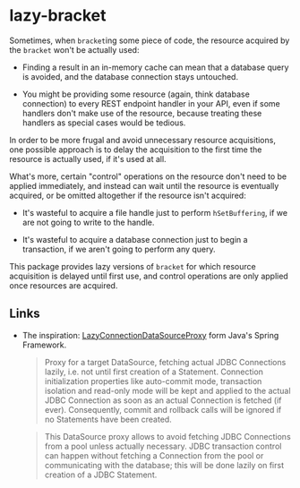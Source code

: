 # lazy-bracket

Sometimes, when `bracket`ing some piece of code, the
resource acquired by the `bracket` won't be actually used:

- Finding a result in an in-memory cache can mean that a database query is
avoided, and the database connection stays untouched. 

- You might be providing some resource (again, think database connection) to every
REST endpoint handler in your API, even if some handlers don't make use of the
resource, because treating these handlers as special cases would be tedious.

In order to be more frugal and avoid unnecessary resource acquisitions, one
possible approach is to delay the acquisition to 
 the first time the resource
is actually used, if it's used at all. 

What's more, certain "control" operations
on the resource don't need to be applied immediately, and instead can wait
until the resource is eventually acquired, or be omitted altogether if the resource isn't acquired:

- It's wasteful to acquire a file handle just to perform `hSetBuffering`, if we are not going to write to the handle.

- It's wasteful to acquire a database connection just to begin a transaction, if we aren't going to perform any query.

This package provides lazy versions of `bracket` for which resource acquisition
is delayed until first use, and control operations are only applied once resources are acquired.

## Links

- The inspiration:
[LazyConnectionDataSourceProxy](https://docs.spring.io/spring-framework/docs/current/javadoc-api/org/springframework/jdbc/datasource/LazyConnectionDataSourceProxy.html)
form Java's Spring Framework.

  > Proxy for a target DataSource, fetching actual JDBC Connections lazily, i.e. not until first creation of a Statement. Connection initialization properties like auto-commit mode, transaction isolation and read-only mode will be kept and applied to the actual JDBC Connection as soon as an actual Connection is fetched (if ever). Consequently, commit and rollback calls will be ignored if no Statements have been created.

  > This DataSource proxy allows to avoid fetching JDBC Connections from a pool unless actually necessary. JDBC transaction control can happen without fetching a Connection from the pool or communicating with the database; this will be done lazily on first creation of a JDBC Statement.